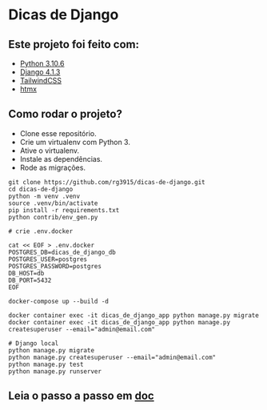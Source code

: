 # Dicas de Django

## Este projeto foi feito com:

* [Python 3.10.6](https://www.python.org/)
* [Django 4.1.3](https://www.djangoproject.com/)
* [TailwindCSS](https://tailwindcss.com/)
* [htmx](https://htmx.org)

## Como rodar o projeto?

* Clone esse repositório.
* Crie um virtualenv com Python 3.
* Ative o virtualenv.
* Instale as dependências.
* Rode as migrações.

```
git clone https://github.com/rg3915/dicas-de-django.git
cd dicas-de-django
python -m venv .venv
source .venv/bin/activate
pip install -r requirements.txt
python contrib/env_gen.py

# crie .env.docker

cat << EOF > .env.docker
POSTGRES_DB=dicas_de_django_db
POSTGRES_USER=postgres
POSTGRES_PASSWORD=postgres
DB_HOST=db
DB_PORT=5432
EOF

docker-compose up --build -d

docker container exec -it dicas_de_django_app python manage.py migrate
docker container exec -it dicas_de_django_app python manage.py createsuperuser --email="admin@email.com"

# Django local
python manage.py migrate
python manage.py createsuperuser --email="admin@email.com"
python manage.py test
python manage.py runserver
```

## Leia o passo a passo em [doc](doc/)
